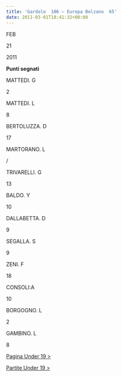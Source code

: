 ```yaml
---
title: 'Gardolo  106 – Europa Bolzano  65'
date: 2011-03-01T18:41:32+00:00
---
```

FEB

21

2011

**Punti segnati**

MATTEDI. G

2

MATTEDI. L

8

BERTOLUZZA. D

17

MARTORANO. L

/

TRIVARELLI. G

13

BALDO. Y

10

DALLABETTA. D

9

SEGALLA. S

9

ZENI. F

18

CONSOLI:A

10

BORGOGNO. L

2

GAMBINO. L

8

[Pagina Under 19 >](http://www.basketgardolo.it/under-19)

[Partite Under 19 >](http://www.basketgardolo.it/?tag=under-19&cat=11)